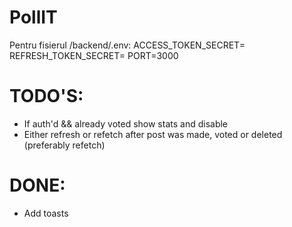 # PollIT

Pentru fisierul /backend/.env:
ACCESS_TOKEN_SECRET=
REFRESH_TOKEN_SECRET=
PORT=3000

# TODO'S:

- If auth'd && already voted show stats and disable
- Either refresh or refetch after post was made, voted or deleted (preferably refetch)

# DONE:

- Add toasts
